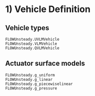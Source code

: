 # 1) Vehicle Definition

## Vehicle types
```@docs
FLOWUnsteady.UVLMVehicle
FLOWUnsteady.VLMVehicle
FLOWUnsteady.QVLMVehicle
```


## Actuator surface models
```@docs
FLOWUnsteady.g_uniform
FLOWUnsteady.g_linear
FLOWUnsteady.g_piecewiselinear
FLOWUnsteady.g_pressure
```
